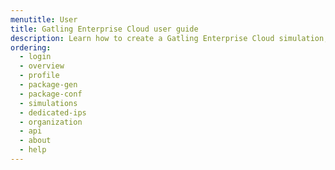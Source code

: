 ```yaml
---
menutitle: User
title: Gatling Enterprise Cloud user guide
description: Learn how to create a Gatling Enterprise Cloud simulation, run it, and analyze the results.
ordering:
  - login
  - overview
  - profile
  - package-gen
  - package-conf
  - simulations
  - dedicated-ips
  - organization
  - api
  - about
  - help
---
```


